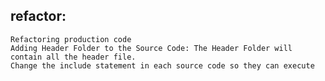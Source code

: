 ## refactor: 
    Refactoring production code
    Adding Header Folder to the Source Code: The Header Folder will contain all the header file.
    Change the include statement in each source code so they can execute
